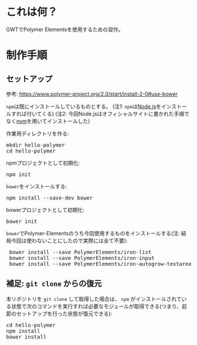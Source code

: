 # これは何？

GWTでPolymer Elementsを使用するための習作。

# 制作手順

## セットアップ

参考: https://www.polymer-project.org/2.0/start/install-2-0#use-bower

`npm`は既にインストールしているものとする。
(注1: `npm`は[Node.js](https://nodejs.org/ja/download/)をインストールすれば付いてくる)
(注2: 今回Node.jsはオフィシャルサイトに書かれた手順でなく[nvm](https://github.com/creationix/nvm)を用いてインストールした)

作業用ディレクトリを作る:
<pre>
mkdir hello-polymer
cd hello-polymer
</pre>

npmプロジェクトとして初期化:
<pre>
npm init
</pre>

`bower`をインストールする:
<pre>
npm install --save-dev bower
</pre>

bowerプロジェクトとして初期化:
<pre>
bower init
</pre>

`bower`でPolymer-Elementsのうち今回使用するものをインストールする(注: 結局今回は使わないことにしたので実際には全て不要):
<pre>
 bower install --save PolymerElements/iron-list
 bower install --save PolymerElements/iron-input
 bower install --save PolymerElements/iron-autogrow-textarea
</pre>

## 補足: `git clone` からの復元

本リポジトリを `git clone` して取得した場合は、 `npm` がインストールされている状態で次のコマンドを実行すれば必要なモジュールが取得できる(つまり、前節のセットアップを行った状態が復元できる):
<pre>
cd hello-polymer
npm install
bower install
</pre>
